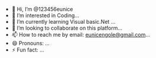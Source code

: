 - 👋 Hi, I’m @123456eunice
- 👀 I’m interested in Coding...
- 🌱 I’m currently learning Visual basic.Net ...
- 💞️ I’m looking to collaborate on this platform...
- 📫 How to reach me by email: eunicengole@gmail.com...
- 😄 Pronouns: ...
- ⚡ Fun fact: ...

<!---
123456eunice/123456eunice is a ✨ special ✨ repository because its `README.md` (this file) appears on your GitHub profile.
You can click the Preview link to take a look at your changes.
--->
